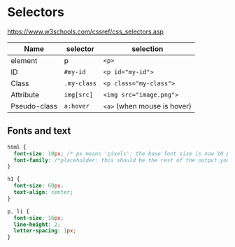 # Selectors

https://www.w3schools.com/cssref/css_selectors.asp

| Name         | selector    | selection                   |
| ------------ | ----------- | --------------------------- |
| element      | p           | `<p>`                       |
| ID           | `#my-id`    | `<p id="my-id">`            |
| Class        | `.my-class` | `<p class="my-class">`      |  |
| Attribute    | `img[src]`  | `<img src="image.png">`     |  |
| Pseudo-class | `a:hover`   | `<a>` (when mouse is hover) |

## Fonts and text

```CSS
html {
  font-size: 10px; /* px means 'pixels': the base font size is now 10 pixels high  */
  font-family: /*placeholder: this should be the rest of the output you got from Google fonts */
}

h1 {
  font-size: 60px;
  text-align: center;
}

p, li {
  font-size: 16px;
  line-height: 2;
  letter-spacing: 1px;
}
```
